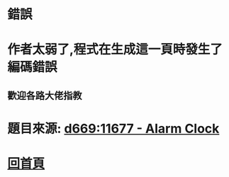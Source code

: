 
# 錯誤

# 作者太弱了,程式在生成這一頁時發生了編碼錯誤

## 歡迎各路大佬指教

# 題目來源: [d669:11677 - Alarm Clock](https://zerojudge.tw/ShowProblem?problemid=d669)

# [回首頁](https://henryleecode23.github.io/solve_record/)
